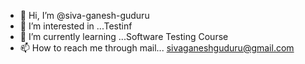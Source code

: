 - 👋 Hi, I’m @siva-ganesh-guduru
- 👀 I’m interested in ...Testinf
- 🌱 I’m currently learning ...Software Testing Course
- 📫 How to reach me through mail... sivaganeshguduru@gmail.com
<!---
siva-ganesh-guduru/siva-ganesh-guduru is a ✨ special ✨ repository because its `README.md` (this file) appears on your GitHub profile.
You can click the Preview link to take a look at your changes.
--->
